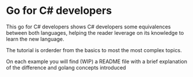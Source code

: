 # Go for C# developers

This go for C# developers shows C# developers some equivalences between both languages, helping the reader leverage on its knowledge to learn the new language.

The tutorial is orderder from the basics to most the most complex topics.

On each example you will find (WIP) a README file with a brief explanation of the difference and golang concepts introduced
